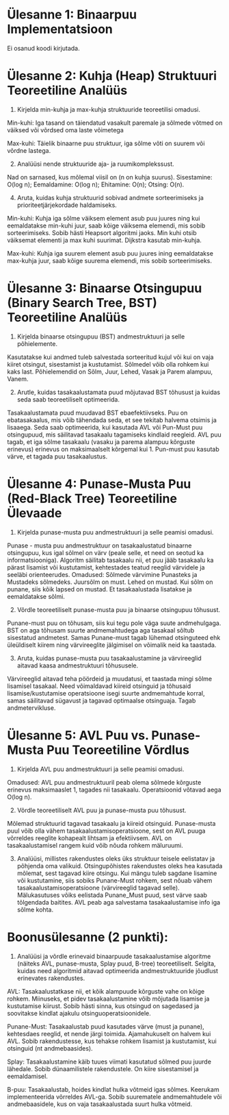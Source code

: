 # Ülesanne 1: Binaarpuu Implementatsioon
Ei osanud koodi kirjutada. 

# Ülesanne 2: Kuhja (Heap) Struktuuri Teoreetiline Analüüs 

1. Kirjelda min-kuhja ja max-kuhja struktuuride teoreetilisi omadusi.
   
Min-kuhi:
Iga tasand on täiendatud vasakult paremale ja sõlmede võtmed on väiksed või võrdsed oma laste võimetega

Max-kuhi:
Täielik binaarne puu struktuur, iga sõlme võti on suurem või võrdne lastega.

2. Analüüsi nende struktuuride aja- ja ruumikomplekssust.
   
Nad on sarnased, kus mõlemal viisil on (n on kuhja suurus).
Sisestamine: O(log n);
Eemaldamine: O(log n);
Ehitamine: O(n);
Otsing: O(n).

4. Aruta, kuidas kuhja struktuurid sobivad andmete sorteerimiseks ja prioriteetjärjekordade haldamiseks. 

Min-kuhi:
Kuhja iga sõlme väiksem element asub puu juures ning kui eemaldatakse min-kuhi juur, saab kõige väiksema elemendi, mis sobib sorteerimiseks. Sobib hästi Heapsort algoritmi jaoks. Min kuhi otsib väiksemat elementi ja max kuhi suurimat. Dijkstra kasutab min-kuhja.

Max-kuhi:
Kuhja iga suurem element asub puu juures ining eemaldatakse max-kuhja juur, saab kõige suurema elemendi, mis sobib sorteerimiseks.

# Ülesanne 3: Binaarse Otsingupuu (Binary Search Tree, BST) Teoreetiline Analüüs 
1. Kirjelda binaarse otsingupuu (BST) andmestruktuuri ja selle põhielemente.
   
Kasutatakse kui andmed tuleb salvestada sorteeritud kujul või kui on vaja kiiret otsingut, sisestamist ja kustutamist. Sõlmedel võib olla rohkem kui kaks last.
Põhielemendid on Sõlm, Juur, Lehed, Vasak ja Parem alampuu, Vanem.

2. Arutle, kuidas tasakaalustamata puud mõjutavad BST tõhusust ja kuidas seda saab teoreetiliselt optimeerida.
   
Tasakaalustamata puud muudavad BST ebaefektiivseks. Puu on ebatasakaalus, mis võib tähendada seda, et see tekitab halvema otsimis ja lisaaega. Seda saab optimeerida, kui kasutada AVL või Pun-Must puu otsingupuud, mis säilitavad tasakaalu tagamiseks kindlaid reegleid. AVL puu tagab, et iga sõlme tasakaalu (vasaku ja parema alampuu kõrguste erinevus) erinevus on maksimaalselt kõrgemal kui 1. Pun-must puu kasutab värve, et tagada puu tasakaalustus.

# Ülesanne 4: Punase-Musta Puu (Red-Black Tree) Teoreetiline Ülevaade 
1. Kirjelda punase-musta puu andmestruktuuri ja selle peamisi omadusi.
   
Punase - musta puu andmestruktuur on tasakaalustatud binaarne otsingupuu, kus igal sõlmel on värv (peale selle, et need on seotud ka informatsiooniga).  Algoritm säilitab tasakaalu nii, et puu jääb tasakaalu ka pärast lisamist või kustutamist, kehtestades teatud reeglid värvidele ja seeläbi orienteerudes.
Omadused:
Sõlmede värvimine Punasteks ja Mustadeks sõlmedeks.
Juursõlm on must.
Lehed on mustad.
Kui sõlm on punane, siis kõik lapsed on mustad.
Et tasakaalustada lisatakse ja eemaldatakse sõlmi.

2. Võrdle teoreetiliselt punase-musta puu ja binaarse otsingupuu tõhusust.

Punane-must puu on tõhusam, siis kui tegu pole väga suute andmehulgaga. BST on aga tõhusam suurte andmemahtudega aga tasakaal sõltub sisestatud andmetest. Samas Punane-must tagab lühemad otsinguteed ehk üleüldiselt kiirem ning värvireeglite jälgimisel on võimalik neid ka taastada.

3. Aruta, kuidas punase-musta puu tasakaalustamine ja värvireeglid aitavad kaasa andmestruktuuri tõhususele.
   
Värvireeglid aitavad teha pöördeid ja muudatusi, et taastada mingi sõlme lisamisel tasakaal. Need võimaldavad kiireid otsinguid ja tõhusaid lisamise/kustutamise operatsioone isegi suurte andmemahtude korral, samas säilitavad sügavust ja tagavad optimaalse otsinguaja. Tagab andmetervikluse.

# Ülesanne 5: AVL Puu vs. Punase-Musta Puu Teoreetiline Võrdlus 
1. Kirjelda AVL puu andmestruktuuri ja selle peamisi omadusi.

Omadused:
AVL puu andmestruktuuril peab olema sõlmede kõrguste erinevus maksimaaslet 1, tagades nii tasakaalu. Operatsioonid võtavad aega O(log n).

2. Võrdle teoreetiliselt AVL puu ja punase-musta puu tõhusust.
   
Mõlemad struktuurid tagavad tasakaalu ja kiireid otsinguid. Punase-musta puul võib olla vähem tasakaalustamisoperatsioone, sest on AVL puuga võrreldes reeglite kohapealt lihtsam ja efektiivsem. AVL on tasakaalustamisel rangem kuid võib nõuda rohkem mäluruumi.

3. Analüüsi, millistes rakendustes oleks üks struktuur teisele eelistatav ja põhjenda oma valikuid. 
Otsingupõhistes rakendustes oleks hea kasutada mõlemat, sest tagavad kiire otsingu. Kui mängu tuleb sagdane lisamine või kustutamine, siis sobiks Punane-Must rohkem, sest nõuab vähem tasakaalustamisoperatsioone (värvireeglid tagavad selle). Mälukasutuses võiks eelistada Punane_Must puud, sest värve saab tõlgendada baitites. AVL peab aga salvestama tasakaalustamise info iga sõlme kohta.

# Boonusülesanne (2 punkti): 
1. Analüüsi ja võrdle erinevaid binaarpuude tasakaalustamise algoritme (näiteks AVL, punase-musta, Splay puud, B-tree) teoreetiliselt. Selgita, kuidas need algoritmid aitavad optimeerida andmestruktuuride jõudlust erinevates rakendustes.
   
AVL:
Tasakaalustatkase nii, et kõik alampuude kõrguste vahe on kõige rohkem. Miinuseks, et pidev tasakaalustamine võib mõjutada lisamise ja kustutamise kiirust. Sobib hästi sinna, kus otsingud on sagedased ja soovitakse kindlat ajakulu  otsinguoperatsioonidele.

Punane-Must:
Tasakaalustab puud kasutades värve (must ja punane), kehtesdaes reeglid, et nende järgi toimida. Ajamahukuselt on halvem kui AVL. Sobib rakendustesse, kus tehakse rohkem lisamist ja kustutamist, kui otsinguid (nt andmebaasides).

Splay:
Tasakaalustamine käib tuues viimati kasutatud sõlmed puu juurde lähedale. Sobib dünaamilistele rakendustele. On kiire sisestamisel ja eemaldamisel.

B-puu:
Tasakaalustab, hoides kindlat hulka võtmeid igas sõlmes. Keerukam implementeerida võrreldes AVL-ga. Sobib suurematele andmemahtudele või andmebaasidele, kus on vaja tasakaalustada suurt hulka võtmeid.
